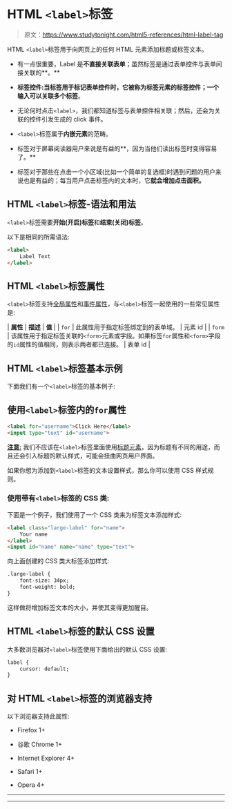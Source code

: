 # HTML `<label>`标签

> 原文：<https://www.studytonight.com/html5-references/html-label-tag>

HTML `<label>`标签用于向网页上的任何 HTML 元素添加标题或标签文本。

*   有一点很重要，Label 是**不直接关联表单**；虽然标签是通过表单控件与表单间接关联的**。**

*   **标签控件:**当标签用于标记表单控件时，它被称为标签元素的标签控件；一个输入可以关联**多个标签**。

*   无论何时点击`<label>`，我们都知道标签与表单控件相关联；然后，还会为关联的控件引发生成的 click 事件。

*   `<label>`标签属于**内嵌元素**的范畴。

*   标签对于屏幕阅读器用户来说是有益的**，因为当他们读出标签时变得容易了。**

*   标签对于那些在点击一个小区域(比如一个简单的复选框)时遇到问题的用户来说也是有益的；每当用户点击标签内的文本时，它**就会增加点击面积。**

## HTML `<label>`标签-语法和用法

`<label>`标签需要**开始(开启)标签**和**结束(关闭)标签**。

以下是相同的所需语法:

```html
<label>
    Label Text
</label> 
```

## HTML `<label>`标签属性

`<label>`标签支持[全局属性](https://www.studytonight.com/html5-references/html-global-attributes)和[事件属性](https://www.studytonight.com/html5-references/html-event-attributes)，与`<label>`标签一起使用的一些常见属性是:

| **属性** | **描述** | **值** |
| `for` | 此属性用于指定标签绑定到的表单域。 | 元素 id |
| `form` | 该属性用于指定标签关联的`<form>`元素或字段。如果标签`for`属性和`<form>`字段的`id`属性的值相同，则表示两者都已连接。 | 表单 id |

## HTML `<label>`标签基本示例

下面我们有一个`<label>`标签的基本例子:

## 使用`<label>`标签内的`for`属性

```html
<label for="username">Click Here</label>
<input type="text" id="username">
```

<u>**注意:**</u> 我们不应该在`<label>`标签里面使用[标题元素](https://www.studytonight.com/html5-references/html-heading-tags)，因为标题有不同的用途，而且还会引入标题的默认样式，可能会扭曲网页用户界面。

如果你想为添加到`<label>`标签的文本设置样式，那么你可以使用 CSS 样式规则。

### 使用带有`<label>`标签的 CSS 类:

下面是一个例子，我们使用了一个 CSS 类来为标签文本添加样式:

```html
<label class="large-label" for="name">
    Your name
</label> 
<input id="name" name="name" type="text">
```

向上面创建的 CSS 类大标签添加样式:

```html
.large-label {
    font-size: 34px;
    font-weight: bold;
}
```

这样做将增加标签文本的大小，并使其变得更加醒目。

## HTML `<label>`标签的默认 CSS 设置

大多数浏览器对`<label>`标签使用下面给出的默认 CSS 设置:

```html
label {
    cursor: default;
} 
```

## 对 HTML `<label>`标签的浏览器支持

以下浏览器支持此属性:

*   Firefox 1+

*   谷歌 Chrome 1+

*   Internet Explorer 4+

*   Safari 1+

*   Opera 4+

* * *

* * *